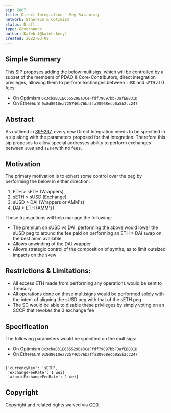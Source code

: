 ```yaml
---
sip: 2007
title: Direct Integration - Peg Balancing 
network: Ethereum & Optimism
status: Draft
type: Governance
author: Kaleb (@kaleb-keny)
created: 2022-03-09
---
```


<!--You can leave these HTML comments in your merged SIP and delete the visible duplicate text guides, they will not appear and may be helpful to refer to if you edit it again. This is the suggested template for new SIPs. Note that an SIP number will be assigned by an editor. When opening a pull request to submit your SIP, please use an abbreviated title in the filename, `sip-draft_title_abbrev.md`. The title should be 44 characters or less.-->

## Simple Summary

<!--"If you can't explain it simply, you don't understand it well enough." Simply describe the outcome the proposed changes intends to achieve. This should be non-technical and accessible to a casual community member.-->

This SIP proposes adding the below multisigs, which will be controlled by a subset of the members of PDAO & Core-Contributors, direct integration privileges, allowing them to perform exchanges between `sUSD` and `sETH`  at 0 fees:
- On Optimism `0x3cbaB31E655529Ba3CeFfdf79C97bbF3afEB831D`
- On Ethereum `0x8d8010ea725746b76baffa20968ecb0a5b2cc247`

## Abstract

<!--A short (~200 word) description of the proposed change, the abstract should clearly describe the proposed change. This is what *will* be done if the SIP is implemented, not *why* it should be done or *how* it will be done. If the SIP proposes deploying a new contract, write, "we propose to deploy a new contract that will do x".-->

As outlined in [SIP-267](https://sips.synthetix.io/sips/sip-267/), every new Direct Integration needs to be specified in a sip along with the parameters proposed for that integration. Therefore this sip proposes to allow special addresses ability to perform exchanges between `sUSD` and `sETH` with no fees. 

## Motivation

The primary motivation is to exhert some control over the peg by performing the below in either direction:
1) ETH > sETH (Wrappers)
2) sETH > sUSD (Exchange)
3) sUSD > DAI (Wrappers or AMM's)
4) DAI > ETH (AMM's)

These transactions will help manage the following:
- The premium on sUSD vs DAI, performing the above would lower the sUSD peg to around the fee paid on performing an ETH > DAI swap on the best amm available
- Allows unwinding of the DAI wrapper
- Allows strategic control of the composition of synths, as to limit outsized impacts on the skew

## Restrictions & Limitations:
- All excess ETH made from performing any operations would be sent to Treasury
- All operations done on those multisigns would be performed solely with the intent of aligning the sUSD peg with that of the sETH peg
- The SC would be able to disable these privileges by simply voting on an SCCP that revokes the 0 exchange fee

## Specification

The following parameters would be specified on the multisigs:
- On Optimism `0x3cbaB31E655529Ba3CeFfdf79C97bbF3afEB831D`
- On Ethereum `0x8d8010ea725746b76baffa20968ecb0a5b2cc247`

```

{'currencyKey': 'sETH',
 'exchangeFeeRate': 1 wei}
 'atomicExchangeFeeRate': 1 wei}

```

## Copyright

Copyright and related rights waived via [CC0](https://creativecommons.org/publicdomain/zero/1.0/).
